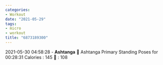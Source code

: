 ```yaml
---
categories:
- Workout
date: "2021-05-29"
tags:
- micro
- workout
title: "6873189300"
---
```


2021-05-30 04:58:28 - **Ashtanga** 🧘 Ashtanga Primary Standing Poses for 00:28:31 Calories : 145 💓 : 108
